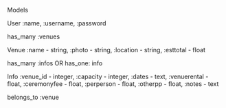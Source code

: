 Models

User
:name, :username, :password

has_many :venues


Venue
:name - string, :photo - string, :location - string, :esttotal - float

has_many :infos OR has_one: info


Info
:venue_id - integer, :capacity - integer, :dates - text, :venuerental - float, :ceremonyfee - float,
:perperson - float, :otherpp - float, :notes - text 

belongs_to :venue